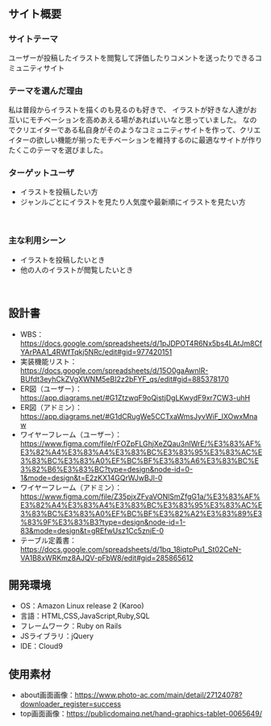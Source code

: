 # <!--Arts-->
​
## サイト概要
### サイトテーマ
ユーザーが投稿したイラストを閲覧して評価したりコメントを送ったりできるコミュニティサイト
<!--何を『目的』とし、どのような『分類』なのかを簡潔に書く-->

### テーマを選んだ理由
私は普段からイラストを描くのも見るのも好きで、
イラストが好きな人達がお互いにモチベーションを高めあえる場があればいいなと思っていました。
なのでクリエイターである私自身がそのようなコミュニティサイトを作って、クリエイターの欲しい機能が揃ったモチベーションを維持するのに最適なサイトが作りたくこのテーマを選びました。
<!--なぜこのようなテーマにしたかを説明する-->

### ターゲットユーザ
- イラストを投稿したい方
- ジャンルごとにイラストを見たり人気度や最新順にイラストを見たい方
<!--誰に使ってもらうかを具体的に記載する-->
​
### 主な利用シーン
- イラストを投稿したいとき
- 他の人のイラストが閲覧したいとき
<!--どのような時に使うのかの状況を記載すること-->
​
## 設計書
- WBS：https://docs.google.com/spreadsheets/d/1pJDPOT4R6Nx5bs4LAtJm8CfYArPAA1_4RWfTqkj5NRc/edit#gid=977420151
- 実装機能リスト：https://docs.google.com/spreadsheets/d/15O0gaAwnlR-BUfdt3eyhCkZVgXWNM5eBI2z2bFYF_qs/edit#gid=885378170
- ER図（ユーザー）：https://app.diagrams.net/#G1ZtzwqF9oQistjDgLKwydF9xr7CW3-uhH
- ER図（アドミン）：https://app.diagrams.net/#G1dCRugWe5CCTxaWmsJyvWiF_lXOwxMnaw
- ワイヤーフレーム（ユーザー）：https://www.figma.com/file/rFOZpFLGhjXeZQau3nIWrE/%E3%83%AF%E3%82%A4%E3%83%A4%E3%83%BC%E3%83%95%E3%83%AC%E3%83%BC%E3%83%A0%EF%BC%BF%E3%83%A6%E3%83%BC%E3%82%B6%E3%83%BC?type=design&node-id=0-1&mode=design&t=E2zKX14GQrWJwBJl-0
- ワイヤーフレーム（アドミン）：https://www.figma.com/file/Z35pjxZFyaVONlSmZfgG1a/%E3%83%AF%E3%82%A4%E3%83%A4%E3%83%BC%E3%83%95%E3%83%AC%E3%83%BC%E3%83%A0%EF%BC%BF%E3%82%A2%E3%83%89%E3%83%9F%E3%83%B3?type=design&node-id=1-83&mode=design&t=gREfwUsz1Cc5znjE-0
- テーブル定義書：https://docs.google.com/spreadsheets/d/1bq_18iqtpPu1_St02CeN-VA1B8xWRKmz8AJQV-pFbW8/edit#gid=285865612

## 開発環境
- OS：Amazon Linux release 2 (Karoo)
- 言語：HTML,CSS,JavaScript,Ruby,SQL
- フレームワーク：Ruby on Rails
- JSライブラリ：jQuery
- IDE：Cloud9
​
## 使用素材
- about画面画像：https://www.photo-ac.com/main/detail/27124078?downloader_register=success
- top画面画像：https://publicdomainq.net/hand-graphics-tablet-0065649/